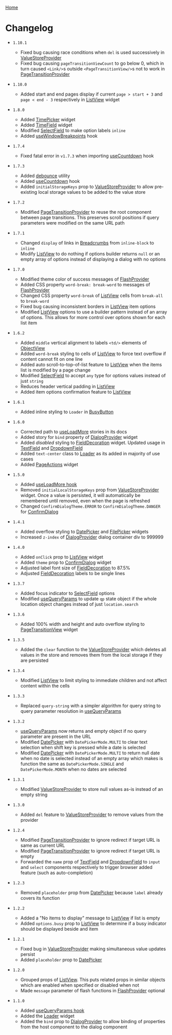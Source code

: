 [Home](README.md)

# Changelog

-   `1.10.1`

    -   Fixed bug causing race conditions when `del` is used successively in
        [ValueStoreProvider](docs/value-store-provider.md)
    -   Fixed bug causing `pageTransitionViewCount` to go below 0, which in turn caused `<Link/>`s
        outside `<PageTransitionView/>`s not to work in
        [PageTransitionProvider](docs/page-transition-provider.md)

-   `1.10.0`

    -   Added start and end pages display if current `page > start + 3` and `page < end - 3` respectively
        in [ListView](docs/list-view.md) widget

-   `1.8.0`

    -   Added [TimePicker](src/form/time-picker/usage.md) widget
    -   Added [TimeField](src/form/time-field/usage.md) widget
    -   Modified [SelectField](src/form/select-field/usage.md) to make option labels `inline`
    -   Added [useWindowBreakpoints](docs/use-window-breakpoints.md) hook

-   `1.7.4`

    -   Fixed fatal error in `v1.7.3` when importing [useCountdown](docs/use-countdown.md) hook

-   `1.7.3`

    -   Added [debounce](docs/debounce.md) utility
    -   Added [useCountdown](docs/use-countdown.md) hook
    -   Added `initialStorageKeys` prop to [ValueStoreProvider](docs/value-store-provider.md) to
        allow pre-existing local storage values to be added to the value store

-   `1.7.2`

    -   Modified [PageTransitionProvider](docs/page-transition-provider.md) to reuse the root
        component between page transitions. This preserves scroll positions if query parameters
        were modified on the same URL path

-   `1.7.1`

    -   Changed `display` of links in [Breadcrumbs](docs/breadcrumbs.md) from `inline-block` to
        `inline`
    -   Modify [ListView](docs/list-view.md) to do nothing if options builder returns `null` or an
        empty array of options instead of displaying a dialog with no options

-   `1.7.0`

    -   Modified theme color of success messages of [FlashProvider](docs/flash-provider.md)
    -   Added CSS property `word-break: break-word` to messages of
        [FlashProvider](docs/flash-provider.md)
    -   Changed CSS property `word-break` of [ListView](docs/list-view.md) cells from `break-all`
        to `break-word`
    -   Fixed bug causing inconsistent borders in [ListView](docs/list-view.md) item options
    -   Modified [ListView](docs/list-view.md) options to use a builder pattern instead of an array
        of options. This allows for more control over options shown for each list item

-   `1.6.2`

    -   Added `middle` vertical alignment to labels `<td/>` elements of
        [ObjectView](docs/object-view.md)
    -   Added `word-break` styling to cells of [ListView](docs/list-view.md) to force text overflow
        if content cannot fit on one line
    -   Added auto scroll-to-top-of-list feature to [ListView](docs/list-view.md) when the items
        list is modified by a page change
    -   Modified [SelectField](src/form/select-field/usage.md) to accept `any` type for options values
        instead of just `string`
    -   Reduces header vertical padding in [ListView](docs/list-view.md)
    -   Added item options confirmation feature to [ListView](docs/list-view.md)

-   `1.6.1`

    -   Added inline styling to `Loader` in [BusyButton](src/widgets/busy-button/usage.md)

-   `1.6.0`

    -   Corrected path to [useLoadMore](docs/use-load-more.md) stories in its docs
    -   Added story for `bind` property of [DialogProvider](docs/api-reference/dialog-provider.md) widget
    -   Added _disabled_ styling to [FieldDecoration](src/form/field-decoration/usage.md) widget. Updated usage in
        [TextField](src/form/text-field/usage.md) and [DropdownField](src/form/dropdown-field/usage.md)
    -   Added `text-center` class to [Loader](src/widgets/loader/usage.md) as its added in majority of use cases
    -   Added [PageActions](docs/page-actions.md) widget

-   `1.5.0`

    -   Added [useLoadMore hook](docs/use-load-more.md)
    -   Removed `initialLocalStorageKeys` prop from [ValueStoreProvider](docs/value-store-provider.md)
        widget. Once a value is persisted, it will automatically be remembered until removed, even
        when the page is refreshed
    -   Changed `ConfirmDialogTheme.ERROR` to `ConfirmDialogTheme.DANGER` for
        [ConfirmDialog](src/widgets/confirm-dialog/usage.md)

-   `1.4.1`

    -   Added overflow styling to [DatePicker](src/form/date-picker/usage.md) and [FilePicker](src/form/file-picker/usage.md)
        widgets
    -   Increased `z-index` of [DialogProvider](docs/api-reference/dialog-provider.md) dialog container div to 999999

-   `1.4.0`

    -   Added `onClick` prop to [ListView](docs/list-view.md) widget
    -   Added `theme` prop to [ConfirmDialog](src/widgets/confirm-dialog/usage.md) widget
    -   Adjusted label font size of [FieldDecoration](src/form/field-decoration/usage.md) to 87.5%
    -   Adjusted [FieldDecoration](src/form/field-decoration/usage.md) labels to be single lines

-   `1.3.7`

    -   Added focus indicator to [SelectField](src/form/select-field/usage.md) options
    -   Modified [useQueryParams](docs/use-query-params.md) to update `qp` state object if the whole
        location object changes instead of just `location.search`

-   `1.3.6`

    -   Added 100% width and height and auto overflow styling to
        [PageTransitionView](src/provider/page-transition-provider/page-transition-view.tsx) widget

-   `1.3.5`

    -   Added the `clear` function to the [ValueStoreProvider](docs/value-store-provider.md) which
        deletes all values in the store and removes them from the local storage if they are
        persisted

-   `1.3.4`

    -   Modified [ListView](docs/list-view.md) to limit styling to immediate children and not
        affect content within the cells

-   `1.3.3`

    -   Replaced `query-string` with a simpler algorithm for query string to query parameter
        resolution in [useQueryParams](docs/use-query-params.md)

-   `1.3.2`

    -   [useQueryParams](docs/use-query-params.md) now returns and empty object if no query parameter
        are present in the URL
    -   Modified [DatePicker](src/form/date-picker/usage.md) with `DatePickerMode.MULTI` to clear text selection
        when shift key is pressed while a date is selected
    -   Modified [DatePicker](src/form/date-picker/usage.md) with `DatePickerMode.MULTI` to return null date when
        no date is selected instead of an empty array which makes is function the same as
        `DatePickerMode.SINGLE` and `DatePickerMode.MONTH` when no dates are selected

-   `1.3.1`

    -   Modified [ValueStoreProvider](docs/value-store-provider.md) to store null values as-is instead
        of an empty string

-   `1.3.0`

    -   Added `del` feature to [ValueStoreProvider](docs/value-store-provider.md) to remove values from
        the provider

-   `1.2.4`

    -   Modified [PageTransitionProvider](docs/page-transition-provider.md) to ignore redirect if target
        URL is same as current URL
    -   Modified [PageTransitionProvider](docs/page-transition-provider.md) to ignore redirect if target
        URL is empty
    -   Forwarded the `name` prop of [TextField](src/form/text-field/usage.md) and
        [DropdownField](src/form/dropdown-field/usage.md) to `input` and `select` components respectively to
        trigger browser added feature (such as auto-completion)

-   `1.2.3`

    -   Removed `placeholder` prop from [DatePicker](src/form/date-picker/usage.md) because `label` already covers
        its function

-   `1.2.2`

    -   Added a "No items to display" message to [ListView](docs/list-view.md) if list is empty
    -   Added `options.busy` prop to [ListView](docs/list-view.md) to determine if a busy indicator
        should be displayed beside and item

-   `1.2.1`

    -   Fixed bug in [ValueStoreProvider](docs/value-store-provider.md) making simultaneous value
        updates persist
    -   Added `placeholder` prop to [DatePicker](src/form/date-picker/usage.md)

-   `1.2.0`

    -   Grouped props of [ListView](docs/list-view.md). This puts related props in similar objects which
        are enabled when specified or disabled when not
    -   Made `message` parameter of flash functions in [FlashProvider](docs/flash-provider.md) optional

-   `1.1.0`

    -   Added [useQueryParams hook](docs/use-query-params.md)
    -   Added the [Loader](src/widgets/loader/usage.md) widget
    -   Added the `bind` prop to [DialogProvider](docs/api-reference/dialog-provider.md) to allow binding of
        properties from the host component to the dialog component
